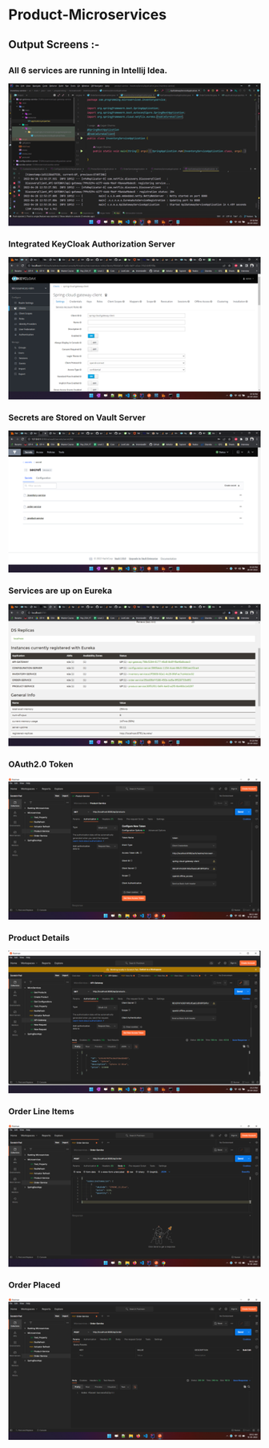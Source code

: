 # Product-Microservices
<h2>Output Screens :-<h2> 
<h3> All 6 services are running in Intellij Idea.</h3>
<p align="left">
  <img src="Images\Screenshot (294).png"/>
</p>
 <h3>Integrated KeyCloak Authorization Server </h3>
<p>
  <img src="Images\Screenshot (295).png" />
</p>
  <h3>Secrets are Stored on Vault Server</h3>
 <p>
  <img src="Images\Screenshot (297).png" />
  </p>
   <h3>Services are up on Eureka</h3>
  <p>
  <img src="Images\Screenshot (298).png" />
</p>
  <h3>OAuth2.0 Token</h3>
  <p>
  <img src="Images\Screenshot (299).png" />
</p>
  <h3>Product Details</h3>
  <p>
  <img src="Images\Screenshot (300).png" />
</p>
   <h3>Order Line Items</h3>
   <p>
  <img src="Images\Screenshot (301).png" />
</p>
   <h3>Order Placed</h3>
   <p>
  <img src="Images\Screenshot (302).png" />
</p>
